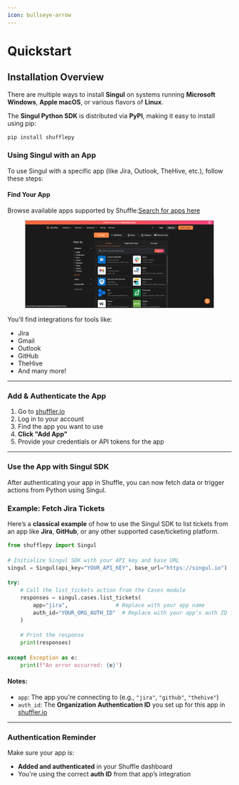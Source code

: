 ```yaml
---
icon: bullseye-arrow
---
```


# Quickstart

## Installation Overview

There are multiple ways to install **Singul** on systems running **Microsoft Windows**, **Apple macOS**, or various flavors of **Linux**.

The **Singul Python SDK** is distributed via **PyPI**, making it easy to install using pip:

```bash
pip install shufflepy
```

### Using Singul with an App

To use Singul with a specific app (like Jira, Outlook, TheHive, etc.), follow these steps:

#### Find Your App

Browse available apps supported by Shuffle:[Search for apps here](https://shuffler.io)

<figure><img src=".gitbook/assets/image.png" alt=""><figcaption></figcaption></figure>

You’ll find integrations for tools like:

* Jira
* Gmail
* Outlook
* GitHub
* TheHive
* And many more!

***

### Add & Authenticate the App

1. Go to [shuffler.io](https://shuffler.io)
2. Log in to your account
3. Find the app you want to use
4. **Click "Add App"**
5. Provide your credentials or API tokens for the app

***

### Use the App with Singul SDK

After authenticating your app in Shuffle, you can now fetch data or trigger actions from Python using Singul.

### Example: Fetch Jira Tickets

Here’s a **classical example** of how to use the Singul SDK to list tickets from an app like **Jira**, **GitHub**, or any other supported case/ticketing platform.

```python
from shufflepy import Singul

# Initialize Singul SDK with your API key and base URL
singul = Singul(api_key="YOUR_API_KEY", base_url="https://singul.io")

try:
    # Call the list_tickets action from the Cases module
    responses = singul.cases.list_tickets(
        app="jira",               # Replace with your app name
        auth_id="YOUR_ORG_AUTH_ID"  # Replace with your app's auth ID from Shuffle
    )

    # Print the response
    print(responses)

except Exception as e:
    print(f"An error occurred: {e}")
```

#### Notes:

* `app`: The app you're connecting to (e.g., `"jira"`, `"github"`, `"thehive"`)
* `auth_id`: The **Organization Authentication ID** you set up for this app in [shuffler.io](https://shuffler.io)

***

### Authentication Reminder

Make sure your app is:

* **Added and authenticated** in your Shuffle dashboard
* You're using the correct **auth ID** from that app’s integration

